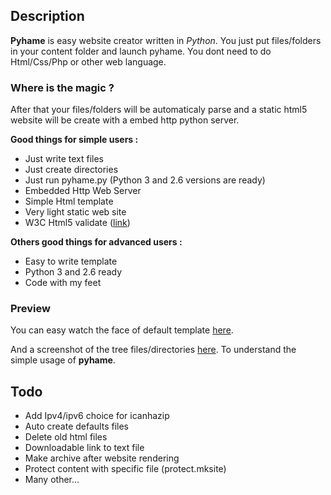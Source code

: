 Description
---------------
__Pyhame__ is easy website creator written in _Python_.
You just put files/folders in your content folder and launch pyhame.
You dont need to do Html/Css/Php or other web language.

### Where is the magic ?

After that your files/folders will be automaticaly parse and a static html5 website will be create with a embed http python server.

__Good things for simple users :__

  - Just write text files
  - Just create directories
  - Just run pyhame.py (Python 3 and 2.6 versions are ready)
  - Embedded Http Web Server
  - Simple Html template
  - Very light static web site
  - W3C Html5 validate ([link](http://validator.w3.org/check?uri=http%3A%2F%2Fsocketubs.net%3A8000%2F))


__Others good things for advanced users :__

  - Easy to write template
  - Python 3 and 2.6 ready
  - Code with my feet

### Preview

You can easy watch the face of default template [here](http://socketubs.net:8000).

And a screenshot of the tree files/directories [here](http://socketubs.net/tree_screen.png). To understand the simple usage of __pyhame__.

Todo
---------------
                                  
  - Add Ipv4/ipv6 choice for icanhazip
  - Auto create defaults files
  - Delete old html files
  - Downloadable link to text file                     
  - Make archive after website rendering
  - Protect content with specific file (protect.mksite)
  - Many other...
